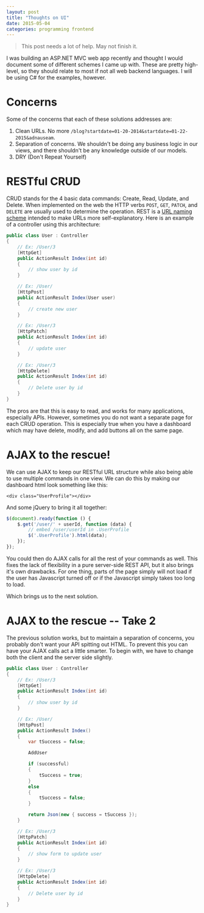 ```yaml
---
layout: post
title: "Thoughts on UI"
date: 2015-05-04
categories: programming frontend
---
```


> This post needs a lot of help. May not finish it.

I was building an ASP.NET MVC web app recently and thought I would document some
of different schemes I came up with. These are pretty high-level, so they should
relate to most if not all web backend languages. I will be using C# for the
examples, however.

# Concerns

Some of the concerns that each of these solutions addresses are:

1. Clean URLs. No more
    `/blog?startdate=01-20-2014&startdate=01-22-2015&adnauseam`.
2. Separation of concerns. We shouldn't be doing any business logic in our
    views, and there shouldn't be any knowledge outside of our models.
3. DRY (Don't Repeat Yourself)

# RESTful CRUD

CRUD stands for the 4 basic data commands: Create, Read, Update, and Delete.
When implemented on the web the HTTP verbs `POST`, `GET`, `PATCH`, and `DELETE`
are usually used to determine the operation. REST is a [URL naming scheme][1]
intended to make URLs more self-explanatory. Here is an example of a controller
using this architecture:

~~~csharp
public class User : Controller
{
    // Ex: /User/3
    [HttpGet]
    public ActionResult Index(int id)
    {
        // show user by id
    }

    // Ex: /User/
    [HttpPost]
    public ActionResult Index(User user)
    {
        // create new user
    }

    // Ex: /User/3
    [HttpPatch]
    public ActionResult Index(int id)
    {
        // update user
    }

    // Ex: /User/3
    [HttpDelete]
    public ActionResult Index(int id)
    {
        // Delete user by id
    }
}
~~~

The pros are that this is easy to read, and works for many applications,
especially APIs. However, sometimes you do not want a separate page for each
CRUD operation. This is especially true when you have a dashboard which may have
delete, modify, and add buttons all on the same page.

# AJAX to the rescue!

We can use AJAX to keep our RESTful URL structure while also being able to use
multiple commands in one view. We can do this by making our dashboard html look
something like this:

~~~markup
<div class="UserProfile"></div>
~~~

And some jQuery to bring it all together:

~~~javascript
$(document).ready(function () {
    $.get('/user/' + userId, function (data) {
        // embed /user/userId in .UserProfile
        $('.UserProfile').html(data);
    });
});
~~~

You could then do AJAX calls for all the rest of your commands as well. This
fixes the lack of flexibility in a pure server-side REST API, but it also brings
it's own drawbacks. For one thing, parts of the page simply will not load if the
user has Javascript turned off or if the Javascript simply takes too long to
load.

Which brings us to the next solution.

# AJAX to the rescue -- Take 2

The previous solution works, but to maintain a separation of concerns, you
probably don't want your API spitting out HTML. To prevent this you can have
your AJAX calls act a little smarter. To begin with, we have to change both the
client and the server side slightly.

~~~csharp
public class User : Controller
{
    // Ex: /User/3
    [HttpGet]
    public ActionResult Index(int id)
    {
        // show user by id
    }

    // Ex: /User/
    [HttpPost]
    public ActionResult Index()
    {
        var tSuccess = false;

        AddUser

        if (successful)
        {
            tSuccess = true;
        }
        else
        {
            tSuccess = false;
        }

        return Json(new { success = tSuccess });
    }

    // Ex: /User/3
    [HttpPatch]
    public ActionResult Index(int id)
    {
        // show form to update user
    }

    // Ex: /User/3
    [HttpDelete]
    public ActionResult Index(int id)
    {
        // Delete user by id
    }
}
~~~
  [1]:http://tools.ietf.org/html/draft-gregorio-uritemplate-05
